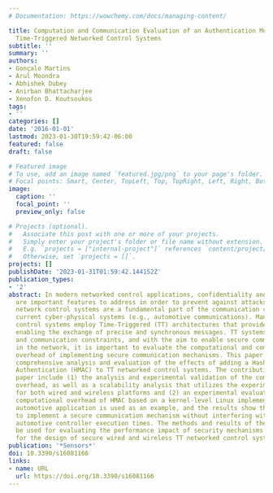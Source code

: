 ```yaml
---
# Documentation: https://wowchemy.com/docs/managing-content/

title: Computation and Communication Evaluation of an Authentication Mechanism for
  Time-Triggered Networked Control Systems
subtitle: ''
summary: ''
authors:
- Gonçalo Martins
- Arul Moondra
- Abhishek Dubey
- Anirban Bhattacharjee
- Xenofon D. Koutsoukos
tags:
- ''
categories: []
date: '2016-01-01'
lastmod: 2023-01-30T19:59:42-06:00
featured: false
draft: false

# Featured image
# To use, add an image named `featured.jpg/png` to your page's folder.
# Focal points: Smart, Center, TopLeft, Top, TopRight, Left, Right, BottomLeft, Bottom, BottomRight.
image:
  caption: ''
  focal_point: ''
  preview_only: false

# Projects (optional).
#   Associate this post with one or more of your projects.
#   Simply enter your project's folder or file name without extension.
#   E.g. `projects = ["internal-project"]` references `content/project/deep-learning/index.md`.
#   Otherwise, set `projects = []`.
projects: []
publishDate: '2023-01-31T01:59:42.144152Z'
publication_types:
- '2'
abstract: In modern networked control applications, confidentiality and integrity
  are important features to address in order to prevent against attacks. Moreover,
  network control systems are a fundamental part of the communication components of
  current cyber-physical systems (e.g., automotive communications). Many networked
  control systems employ Time-Triggered (TT) architectures that provide mechanisms
  enabling the exchange of precise and synchronous messages. TT systems have computation
  and communication constraints, and with the aim to enable secure communications
  in the network, it is important to evaluate the computational and communication
  overhead of implementing secure communication mechanisms. This paper presents a
  comprehensive analysis and evaluation of the effects of adding a Hash-based Message
  Authentication (HMAC) to TT networked control systems. The contributions of the
  paper include (1) the analysis and experimental validation of the communication
  overhead, as well as a scalability analysis that utilizes the experimental result
  for both wired and wireless platforms and (2) an experimental evaluation of the
  computational overhead of HMAC based on a kernel-level Linux implementation. An
  automotive application is used as an example, and the results show that it is feasible
  to implement a secure communication mechanism without interfering with the existing
  automotive controller execution times. The methods and results of the paper can
  be used for evaluating the performance impact of security mechanisms and, thus,
  for the design of secure wired and wireless TT networked control systems.
publication: '*Sensors*'
doi: 10.3390/s16081166
links:
- name: URL
  url: https://doi.org/10.3390/s16081166
---
```

